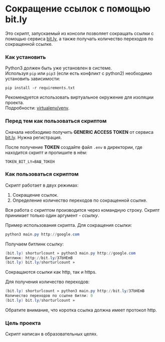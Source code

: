 # Сокращение ссылок с помощью bit.ly

Это скрипт, запускаемый из консоли позволяет сокращать ссылки с помощью сервиса [bit.ly](http://bit.ly), а также получать количество переходов по сокращенной ссылке.

### Как установить

Python3 должен быть уже установлен в системе.  
Используя `pip` или  `pip3`  (если есть конфликт с python2) необходимо установить  зависимости:

```shell
pip install -r requirements.txt
```

Рекомендуется использовать виртуальное окружение для изоляции проекта.  
Подробности: [virtualenv/venv](https://docs.python.org/3/library/venv.html).

### Перед тем как пользоваться скриптом
Сначала необходимо получить **GENERIC ACCESS TOKEN** от сервиса [bit.ly](http://bit.ly).  Нужна регистрация.

После получение **TOKEN** создайте файл `.env` в директории, где находится скрипт и пропишите в нём:

```
TOKEN_BIT_LY=ВАШ_ТОКЕН
```

### Как пользоваться скриптом
Скрипт работает в двух режимах:

1. Сокращение ссылок.
2. Определение количество переходов по сокращенной ссылке.

Вся работа с скриптом производится через командную строку. Скрипт принимает только один аргумент - *ссылку*.

Пример использования скрипта. Для сокращения ссылки:

```powershell
python3 main.py http://google.com
```

Получаем битлинк ссылку:

```powershell
(bit.ly) shorturlcount » python3 main.py http://google.com
Битлинк: http://bit.ly/37bHEmB
(bit.ly) bit.ly/shorturlcount » 
```

Сокращаются ссылки как http, так и https.

Для получения количество переходов:

```powershell
(bit.ly) shorturlcount » python3 main.py http://bit.ly/37bHEmB
Количество переходов по ссылке битли: 0
(bit.ly) bit.ly/shorturlcount » 
```

Обратите внимание, что коротка ссылка должна имеет протокол http.

### Цель проекта

Скрипт написан в образовательных целях.






